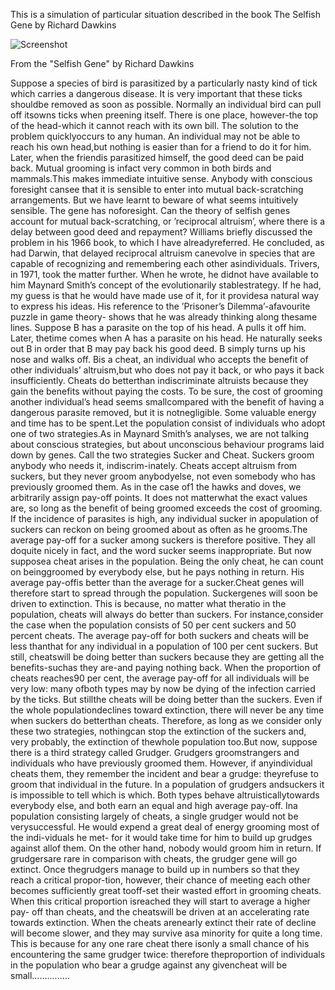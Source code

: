 This is a simulation of particular situation described in the book The Selfish Gene by Richard Dawkins

![Screenshot](https://github.com/sukrit-adhikari/sucker-cheat-grudger-simulation-JAVA-2012/blob/master/Screenshot.jpg)

From the "Selfish Gene" by Richard Dawkins

Suppose a species of bird is parasitized by a particularly nasty kind of tick which carries a dangerous disease. It is very important that these ticks shouldbe removed as soon as possible. Normally an individual bird can pull off itsowns ticks when preening itself. There is one place, however-the top of the head-which it cannot reach with its own bill. The solution to the problem quicklyoccurs to any human. An individual may not be able to reach his own head,but nothing is easier than for a friend to do it for him. Later, when the friendis parasitized himself, the good deed can be paid back. Mutual grooming is infact very common in both birds and mammals.This makes immediate intuitive sense. Anybody with conscious foresight cansee that it is sensible to enter into mutual back-scratching arrangements. But we have learnt to beware of what seems intuitively sensible. The gene has noforesight. Can the theory of selfish genes account for mutual back-scratching, or ’reciprocal altruism’, where there is a delay between good deed and repayment? Williams briefly discussed the problem in his 1966 book, to which I have alreadyreferred. He concluded, as had Darwin, that delayed reciprocal altruism canevolve in species that are capable of recognizing and remembering each other asindividuals. Trivers, in 1971, took the matter further. When he wrote, he didnot have available to him Maynard Smith’s concept of the evolutionarily stablestrategy. If he had, my guess is that he would have made use of it, for it providesa natural way to express his ideas. His reference to the ’Prisoner’s Dilemma’-afavourite puzzle in game theory- shows that he was already thinking along thesame lines. Suppose B has a parasite on the top of his head. A pulls it off him. Later, thetime comes when A has a parasite on his head. He naturally seeks out B in order that B may pay back his good deed. B simply turns up his nose and walks off. Bis a cheat, an individual who accepts the benefit of other individuals’ altruism,but who does not pay it back, or who pays it back insufficiently. Cheats do betterthan indiscriminate altruists because they gain the benefits without paying the costs. To be sure, the cost of grooming another individual’s head seems smallcompared with the benefit of having a dangerous parasite removed, but it is notnegligible. Some valuable energy and time has to be spent.Let the population consist of individuals who adopt one of two strategies.As in Maynard Smith’s analyses, we are not talking about conscious strategies, but about unconscious behaviour programs laid down by genes. Call the two strategies Sucker and Cheat. Suckers groom anybody who needs it, indiscrim-inately. Cheats accept altruism from suckers, but they never groom anybodyelse, not even somebody who has previously groomed them. As in the case of1
the hawks and doves, we arbitrarily assign pay-off points. It does not matterwhat the exact values are, so long as the benefit of being groomed exceeds the cost of grooming. If the incidence of parasites is high, any individual sucker in apopulation of suckers can reckon on being groomed about as often as he grooms.The average pay-off for a sucker among suckers is therefore positive. They all doquite nicely in fact, and the word sucker seems inappropriate. But now supposea cheat arises in the population. Being the only cheat, he can count on beinggroomed by everybody else, but he pays nothing in return. His average pay-offis better than the average for a sucker.Cheat genes will therefore start to spread through the population. Suckergenes will soon be driven to extinction. This is because, no matter what theratio in the population, cheats will always do better than suckers. For instance,consider the case when the population consists of 50 per cent suckers and 50 percent cheats. The average pay-off for both suckers and cheats will be less thanthat for any individual in a population of 100 per cent suckers. But still, cheatswill be doing better than suckers because they are getting all the benefits-suchas they are-and paying nothing back. When the proportion of cheats reaches90 per cent, the average pay-off for all individuals will be very low: many ofboth types may by now be dying of the infection carried by the ticks. But stillthe cheats will be doing better than the suckers. Even if the whole populationdeclines toward extinction, there will never be any time when suckers do betterthan cheats. Therefore, as long as we consider only these two strategies, nothingcan stop the extinction of the suckers and, very probably, the extinction of thewhole population too.But now, suppose there is a third strategy called Grudger. Grudgers groomstrangers and individuals who have previously groomed them. However, if anyindividual cheats them, they remember the incident and bear a grudge: theyrefuse to groom that individual in the future. In a population of grudgers andsuckers it is impossible to tell which is which. Both types behave altruisticallytowards everybody else, and both earn an equal and high average pay-off. Ina population consisting largely of cheats, a single grudger would not be verysuccessful. He would expend a great deal of energy grooming most of the indi-viduals he met- for it would take time for him to build up grudges against allof them. On the other hand, nobody would groom him in return. If grudgersare rare in comparison with cheats, the grudger gene will go extinct. Once thegrudgers manage to build up in numbers so that they reach a critical propor-tion, however, their chance of meeting each other becomes sufficiently great tooff-set their wasted effort in grooming cheats. When this critical proportion isreached they will start to average a higher pay- off than cheats, and the cheatswill be driven at an accelerating rate towards extinction. When the cheats arenearly extinct their rate of decline will become slower, and they may survive asa minority for quite a long time. This is because for any one rare cheat there isonly a small chance of his encountering the same grudger twice: therefore theproportion of individuals in the population who bear a grudge against any givencheat will be small...............

